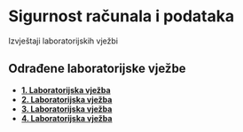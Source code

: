 # Sigurnost računala i podataka

Izvještaji laboratorijskih vježbi

## Odrađene laboratorijske vježbe

- [**1. Laboratorijska vježba**](https://github.com/vdumic/SRP/blob/e30971c7e0a8bfe80f48eb264942c5a12ad3c79f/lab_1.md)
- [**2. Laboratorijska vježba**](https://github.com/vdumic/SRP/blob/c01ba57e35160687e2347f65ffcf89cd13a07b97/lab_2.md)
- [**3. Laboratorijska vježba**](https://github.com/vdumic/SRP/blob/c01ba57e35160687e2347f65ffcf89cd13a07b97/lab_3.md)
- [**4. Laboratorijska vježba**](https://github.com/vdumic/SRP/blob/fd2fb472aceb9b3406b7e8561b41ecdc0b720aa7/lab_4.md)
